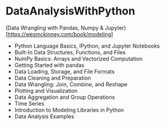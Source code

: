 # DataAnalysisWithPython

(Data Wrangling with Pandas, Numpy & Jupyter)[https://wesmckinney.com/book/modeling]



-  Python Language Basics, IPython, and Jupyter Notebooks
-  Built-In Data Structures, Functions, and Files
-  NumPy Basics: Arrays and Vectorized Computation
-  Getting Started with pandas
-  Data Loading, Storage, and File Formats
-  Data Cleaning and Preparation
-  Data Wrangling: Join, Combine, and Reshape
-  Plotting and Visualization
-  Data Aggregation and Group Operations
-  Time Series
-  Introduction to Modeling Libraries in Python
-  Data Analysis Examples
